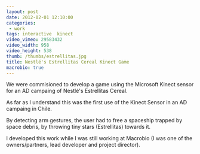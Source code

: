 ```yaml
---
layout: post
date: 2012-02-01 12:10:00
categories:
 - work
tags: interactive  kinect
video_vimeo: 29583432
video_width: 958
video_height: 538
thumb: /thumbs/estrellitas.jpg
title: Nestlé's Estrellitas Cereal Kinect Game
macrobio: true
---
```


We were commisioned to develop a game using the Microsoft Kinect sensor for an AD campaing of Nestlé's Estrellitas Cereal.

As far as I understand this was the first use of the Kinect Sensor in an AD campaing in Chile.

By detecting arm gestures, the user had to free a spaceship trapped by space debris, by throwing tiny stars (Estrellitas) towards it.

I developed this work while I was still working at Macrobio (I was one of the owners/partners, lead developer and project director).
